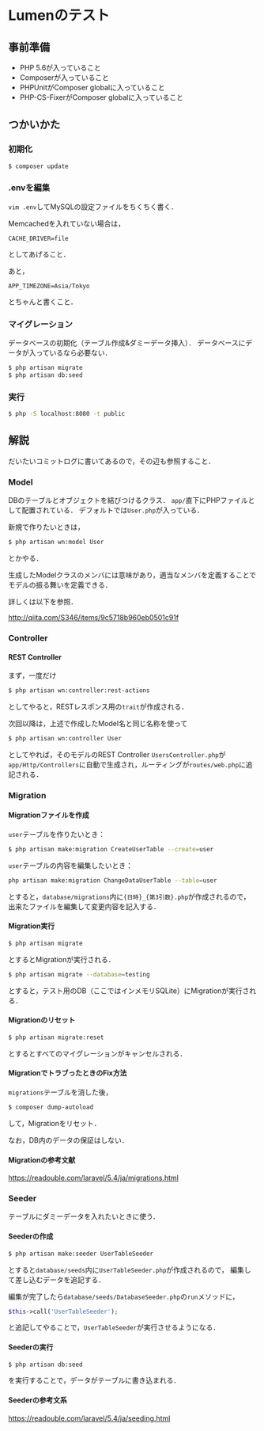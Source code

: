 # Lumenのテスト

## 事前準備
- PHP 5.6が入っていること
- Composerが入っていること
- PHPUnitがComposer globalに入っていること
- PHP-CS-FixerがComposer globalに入っていること

## つかいかた

### 初期化
```bash
$ composer update
```

### .envを編集
`vim .env`してMySQLの設定ファイルをちくちく書く．

Memcachedを入れていない場合は，
```
CACHE_DRIVER=file
```
としてあげること．

あと，
```
APP_TIMEZONE=Asia/Tokyo
```
とちゃんと書くこと．

### マイグレーション
データベースの初期化（テーブル作成&ダミーデータ挿入）．
データベースにデータが入っているなら必要ない．
```bash
$ php artisan migrate
$ php artisan db:seed
```

### 実行
```bash
$ php -S localhost:8080 -t public
```

## 解説
だいたいコミットログに書いてあるので，その辺も参照すること．

### Model
DBのテーブルとオブジェクトを結びつけるクラス．
`app/`直下にPHPファイルとして配置されている．
デフォルトでは`User.php`が入っている．

新規で作りたいときは，
```bash
$ php artisan wn:model User
```
とかやる．

生成したModelクラスのメンバには意味があり，適当なメンバを定義することで
モデルの振る舞いを定義できる．

詳しくは以下を参照．

http://qiita.com/S346/items/9c5718b960eb0501c91f

### Controller

#### REST Controller
まず，一度だけ
```bash
$ php artisan wn:controller:rest-actions
```
としてやると，RESTレスポンス用の`trait`が作成される．

次回以降は，上述で作成したModel名と同じ名称を使って
```bash
$ php artisan wn:controller User
```
としてやれば，そのモデルのREST Controller `UsersController.php`が
`app/Http/Controllers`に自動で生成され，ルーティングが`routes/web.php`に追記される．

### Migration

#### Migrationファイルを作成
`user`テーブルを作りたいとき：
```bash
$ php artisan make:migration CreateUserTable --create=user
```

`user`テーブルの内容を編集したいとき：
```bash
php artisan make:migration ChangeDataUserTable --table=user
```

とすると，`database/migrations`内に`{日時}_{第3引数}.php`が作成されるので，
出来たファイルを編集して変更内容を記入する．

#### Migration実行
```bash
$ php artisan migrate
```
とするとMigrationが実行される．

```bash
$ php artisan migrate --database=testing
```
とすると，テスト用のDB（ここではインメモリSQLite）にMigrationが実行される．

#### Migrationのリセット
```bash
$ php artisan migrate:reset
```
とするとすべてのマイグレーションがキャンセルされる．

#### MigrationでトラブったときのFix方法
`migrations`テーブルを消した後，
```bash
$ composer dump-autoload
```
して，Migrationをリセット．

なお，DB内のデータの保証はしない．

#### Migrationの参考文献
https://readouble.com/laravel/5.4/ja/migrations.html

### Seeder
テーブルにダミーデータを入れたいときに使う．

#### Seederの作成
```bash
$ php artisan make:seeder UserTableSeeder
```
とすると`database/seeds`内に`UserTableSeeder.php`が作成されるので，
編集して差し込むデータを追記する．

編集が完了したら`database/seeds/DatabaseSeeder.php`の`run`メソッドに，
```php
$this->call('UserTableSeeder');
```
と追記してやることで，`UserTableSeeder`が実行させるようになる．

#### Seederの実行
```bash
$ php artisan db:seed
```
を実行することで，データがテーブルに書き込まれる．

#### Seederの参考文系
https://readouble.com/laravel/5.4/ja/seeding.html

